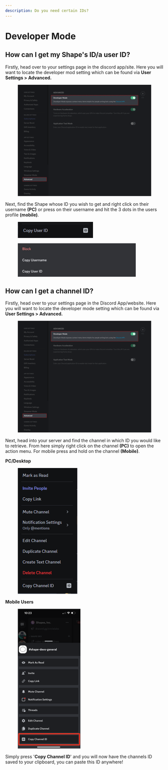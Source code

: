 ```yaml
---
description: Do you need certain IDs?
---
```


# Developer Mode

## How can I get my Shape's ID/a user ID?

Firstly, head over to your settings page in the discord app/site. Here you will want to locate the developer mod setting which can be found via **User Settings > Advanced.**

<figure><img src="../../.gitbook/assets/image (6).png" alt=""><figcaption></figcaption></figure>

Next, find the Shape whose ID you wish to get and right click on their username **(PC)** or press on their username and hit the 3 dots in the users profile **(mobile)**.

<figure><img src="../../.gitbook/assets/image (7).png" alt=""><figcaption></figcaption></figure>

<figure><img src="../../.gitbook/assets/image (9).png" alt="" width="375"><figcaption></figcaption></figure>

## How can I get a channel ID?

Firstly, head over to your settings page in the Discord App/website. Here you will want to locate the developer mode setting which can be found via **User Settings > Advanced.**

<figure><img src="../../.gitbook/assets/image (4) (1).png" alt=""><figcaption></figcaption></figure>

Next, head into your server and find the channel in which ID you would like to retrieve. From here simply right click on the channel **(PC)** to open the action menu. For mobile press and hold on the channel **(Mobile)**.

**PC/Desktop**

<div align="left">

<figure><img src="../../.gitbook/assets/image (5).png" alt=""><figcaption></figcaption></figure>

</div>

**Mobile Users**

<div align="left">

<figure><img src="../../.gitbook/assets/Screenshot 2023-12-01 at 10.26.01 PM.png" alt="" width="199"><figcaption></figcaption></figure>

</div>

Simply press '**Copy Channel ID**' and you will now have the channels ID saved to your clipboard, you can paste this ID anywhere!

